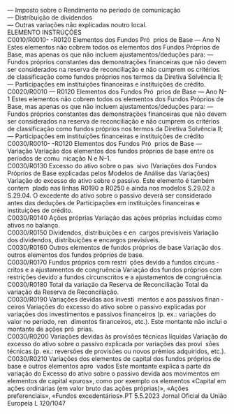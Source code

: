  
— Imposto sobre o Rendimento no período de comunicação  
— Distribuição de dividendos  
— Outras variações não explicadas noutro local.  
ELEMENTO  INSTRUÇÕES  
C0010/R0010- 
-R0120  Elementos dos Fundos Pró ­
prios de Base — Ano N  Estes elementos não cobrem todos os elementos dos Fundos Próprios de Base, 
mas apenas os que não incluem ajustamentos/deduções para: 
— Fundos próprios constantes das demonstrações financeiras que não devem ser 
considerados na reserva de reconciliação e não cumprem os critérios de 
classificação como fundos próprios nos termos da Diretiva Solvência II; 
— Participações em instituições financeiras e instituições de crédito.  
C0020/R0010 
— R0120  Elementos dos Fundos Pró ­
prios de Base — Ano N–1  Estes elementos não cobrem todos os elementos dos Fundos Próprios de Base, 
mas apenas os que não incluem ajustamentos/deduções para: 
— Fundos próprios constantes das demonstrações financeiras que não devem ser 
considerados na reserva de reconciliação e não cumprem os critérios de 
classificação como fundos próprios nos termos da Diretiva Solvência II; 
— Participações em instituições financeiras e instituições de crédito  
C0030/R0010- 
-R0120  Elementos dos Fundos Pró ­
prios de Base — Variação  Variação dos elementos dos fundos próprios de base entre os períodos de comu ­
nicação N e N–1.  
C0030/R0130  Excesso do ativo sobre o pas ­
sivo (Variações dos Fundos 
Próprios de Base explicadas 
pelos Modelos de Análise das 
Variações)  Variação do excesso do ativo sobre o passivo. Este elemento é também contem ­
plado nas linhas R0190 a R0250 e ainda nos modelos S.29.02 a S.29.04. 
O excedente do ativo sobre o passivo deverá ser considerado antes das deduções 
de Participações em instituições financeiras e instituições de crédito.  
C0030/R0140  Ações próprias  Variação das ações próprias incluídas como ativos no balanço.  
C0030/R0150  Dividendos, distribuições e en ­
cargos previsíveis  Variação dos dividendos, distribuições e encargos previsíveis.  
C0030/R0160  Outros elementos de fundos 
próprios de base  Variação dos outros elementos dos fundos próprios de base.  
C0030/R0170  Fundos próprios com restri ­
ções devido a fundos circuns ­
critos e a ajustamentos de 
congruência  Variação dos fundos próprios com restrições devido a fundos circunscritos e a 
ajustamentos de congruência.  
C0030/R0180  Total da variação da Reserva 
de Reconciliação  Total da variação da Reserva de Reconciliação.  
C0030/R0190  Variações devidas aos investi ­
mentos e aos passivos finan ­
ceiros  Variações do excesso do ativo sobre o passivo explicadas por variações dos 
investimentos e passivos financeiros (p. ex.: variações do valor no período, ren ­
dimentos financeiros, etc.). Este montante não inclui o montante de ações pró ­
prias.  
C0030/R0200  Variações devidas às provisões 
técnicas líquidas  Variação do excesso do ativo sobre o passivo explicada por variações das provi ­
sões técnicas (p. ex.: reversões de provisões ou novos prémios adquiridos, etc.).  
C0030/R0210  Variações dos elementos de 
capital dos fundos próprios de 
base e outros elementos apro ­
vados  Este montante explica a parte da variação do Excesso do ativo sobre o passivo 
devida aos movimentos em elementos de capital «puros», como por exemplo os 
elementos «Capital em ações ordinárias (em valor bruto das ações próprias)», 
«Ações preferenciais», «Fundos excedentários».PT  5.5.2023 Jornal Oficial da União Europeia L 120/1047
